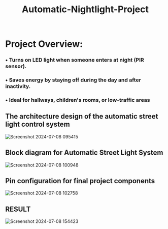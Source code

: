 <h1 align="center "> Automatic-Nightlight-Project</h1>

 <br>

 # Project Overview:
###  • Turns on LED light when someone enters at night (PIR sensor). 
### • Saves energy by staying off during the day and after inactivity. 
### • Ideal for hallways, children's rooms, or low-traffic areas

## The architecture design of the automatic street light control system

 ![Screenshot 2024-07-08 095415](https://github.com/PramodBasavarajMenasi/Automatic-Nightlight-Project/assets/172189657/eb98f0b4-0192-41a7-bb00-be07a6a699f5)

## Block diagram for Automatic Street Light System
![Screenshot 2024-07-08 100948](https://github.com/PramodBasavarajMenasi/Automatic-Nightlight-Project/assets/172189657/90c162fe-ae54-4382-a711-f0ce4931c276)

##  Pin configuration for final project components
![Screenshot 2024-07-08 102758](https://github.com/PramodBasavarajMenasi/Automatic-Nightlight-Project/assets/172189657/ce8178ab-5cd3-42b7-a58e-9a55c80450e1)

## RESULT
![Screenshot 2024-07-08 154423](https://github.com/PramodBasavarajMenasi/Automatic-Nightlight-Project/assets/172189657/ba67503a-edf1-4164-b163-21ae0df21c4f)
